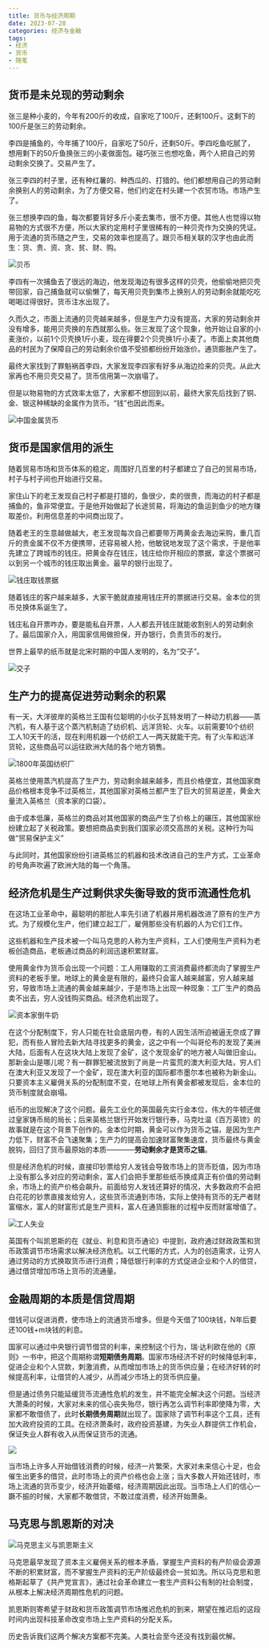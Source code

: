 ```yaml
---
title: 货币与经济周期
date: 2023-07-28
categories: 经济与金融
tags: 
- 经济
- 货币
- 随笔
---
```


## 货币是未兑现的劳动剩余

张三是种小麦的，今年有200斤的收成，自家吃了100斤，还剩100斤。这剩下的100斤是张三的劳动剩余。

李四是捕鱼的，今年捕了100斤，自家吃了50斤，还剩50斤。李四吃鱼吃腻了，想用剩下的50斤鱼换张三的小麦做面包。碰巧张三也想吃鱼，两个人把自己的劳动剩余交换了。交易产生了。

张三李四的村子里，还有种红薯的、种西瓜的、打猎的。他们都想用自己的劳动剩余换别人的劳动剩余，为了方便交易，他们约定在村头建一个农贸市场。市场产生了。

张三想换李四的鱼，每次都要背好多斤小麦去集市，很不方便。其他人也觉得以物易物的方式很不方便，所以大家约定用村子里很稀有的一种贝壳作为交换的凭证。用于流通的货币随之产生，交易的效率也提高了。跟贝币相关联的汉字也由此而生：货、贵、资、贪、贫、财、购。

![贝币](https://bkimg.cdn.bcebos.com/pic/b90e7bec54e736d1f87026e790504fc2d46269fa?image_d2F0ZXIvYmFpa2U4MA==,g_7,xp_5,yp_5/format,f_auto)

李四有一次捕鱼去了很远的海边，他发现海边有很多这样的贝壳，他偷偷地把贝壳带回家，自己捕鱼就可以偷懒了，每天用贝壳到集市上换别人的劳动剩余就能吃吃喝喝过得很好。货币注水出现了。

久而久之，市面上流通的贝壳越来越多，但是生产力没有提高，大家的劳动剩余并没有增多，能用贝壳换的东西就那么些。张三发现了这个现象，他开始让自家的小麦涨价，以前1个贝壳换1斤小麦，现在得要2个贝壳换1斤小麦了。市面上卖其他商品的村民为了保障自己的劳动剩余价值不受损都纷纷开始涨价。通货膨胀产生了。

最终大家找到了罪魁祸首李四，大家发现李四家有好多从海边捡来的贝壳。从此大家再也不用贝壳交易了。货币信用第一次崩塌了。

但是以物易物的方式效率太低了，大家都不想回到以前，最终大家先后找到了铜、金、银这种稀缺的金属作为货币。“钱”也因此而来。

![中国金属货币](https://upload.wikimedia.org/wikipedia/commons/f/fe/China_coin1.JPG)

## 货币是国家信用的派生

随着贸易市场和货币体系的稳定，周围好几百里的村子都建立了自己的贸易市场，村子与村子间也开始进行交易。

家住山下的老王发现自己村子都是打猎的，鱼很少，卖的很贵，而海边的村子都是捕鱼的，鱼非常便宜。于是他开始做起了长途贸易，将海边的鱼运到鱼少的地方赚取差价。利用信息差的中间商出现了。

随着老王的生意越做越大，老王发现每次自己都要带万两黄金去海边采购，重几百斤的贵金属不仅不方便携带，还容易被人抢，他敏锐地发现了这个需求，于是他率先建立了跨城市的钱庄。把黄金存在钱庄，钱庄给你开相应的票据，拿这个票据可以到另一个城市的钱庄取出黄金。最早的银行出现了。

![钱庄取钱票据](https://upload.wikimedia.org/wikipedia/commons/9/9c/1000_Cash_-_Chang_Feng_Money_Shop_%28Daoguang_13_-_1850%29.jpg)

随着钱庄的客户越来越多，大家干脆就直接用钱庄开的票据进行交易。金本位的货币兑换体系诞生了。

钱庄私自开票咋办，要是能私自开票，人人都去开钱庄就能收割别人的劳动剩余了。最后国家介入，用国家信用做担保，开办银行，负责货币的发行。

世界上最早的纸币就是北宋时期的中国人发明的，名为“交子”。

![交子](https://bkimg.cdn.bcebos.com/pic/8640bf8b5b1c036c9f2fb47b?x-bce-process=image/format,f_auto)

## 生产力的提高促进劳动剩余的积累

有一天，大洋彼岸的英格兰王国有位聪明的小伙子瓦特发明了一种动力机器——蒸汽机，有人基于这个蒸汽机制造了纺织机、远洋货轮、火车。以前需要10个纺织工人10天干的活，现在利用机器一个纺织工人一两天就能干完。有了火车和远洋货轮，这些商品可以运往欧洲大陆的各个地方销售。

![1800年英国纺织厂](https://upload.wikimedia.org/wikipedia/commons/6/6c/Marshall%27s_flax-mill%2C_Holbeck%2C_Leeds_-_interior_-_c.1800.jpg)

英格兰使用蒸汽机提高了生产力，劳动剩余越来越多，而且价格便宜，其他国家商品价格根本竞争不过英格兰，其他国家对英格兰都产生了巨大的贸易逆差，黄金大量流入英格兰（资本家的口袋）。

由于成本低廉，英格兰的商品对其他国家的商品产生了价格上的碾压，其他国家纷纷建立起了关税政策。要想把商品卖到我们国家必须交高昂的关税。这种行为叫做“贸易保护主义”

与此同时，其他国家纷纷引进英格兰的机器和技术改进自己的生产方式，工业革命的号角声吹遍了欧洲大陆的每一个角落。

## 经济危机是生产过剩供求失衡导致的货币流通性危机

在这场工业革命中，最聪明的那批人率先引进了机器并用机器改进了原有的生产方式。为了规模化生产，他们建立起工厂，雇佣那些没有机器的人为它们工作。

这些机器和生产技术被一个叫马克思的人称为生产资料，工人们使用生产资料为老板创造商品，老板通过商品的利润迅速积累财富。

使用黄金作为货币会出现一个问题：工人用赚取的工资消费最终都流向了掌握生产资料的老板手里。地球上的黄金是有限的，最终只会富人越来越富，穷人越来越穷，导致市场上流通的黄金越来越少，于是市场上出现一种现象：工厂生产的商品卖不出去，穷人没钱购买商品。经济危机出现了。

![资本家倒牛奶](https://img-nos.yiyouliao.com/alph/557627b3bcab14f42999bcb08dd4a7bb.jpg)

在这个分配制度下，穷人只能在社会底层内卷，有的人因生活所迫被逼无奈成了罪犯，而有些人冒险去新大陆寻找更多的黄金，这之中有一个叫哥伦布的发现了美洲大陆，后面有人在这块大陆上发现了金矿，这个发现金矿的地方被人叫做旧金山。那新金山是哪儿呢？有一群罪犯被流放到了尚是一片蛮荒的澳大利亚大陆，穷人们在澳大利亚又发现了一个金矿，现在澳大利亚的国际都市墨尔本也被称为新金山。只要资本主义雇佣关系的分配制度不变，在地球上所有黄金都被发现后，金本位的货币制度就会崩塌。

纸币的出现解决了这个问题。最先工业化的英国最先实行金本位，伟大的牛顿还做过皇家铸币局的局长；后来英格兰银行开始发行银行券，马克吐温《百万英镑》的故事就是在这个背景下创作的。金本位时期，黄金可以作为货币之锚，是因为生产力低下，财富不会飞速聚集；生产力的提高会加速财富聚集速度，货币最终与黄金脱钩，回归了货币最原始的本质————**劳动剩余才是货币之锚**。

但是经济危机的时候，直接印钞票给穷人发钱会导致市场上的货币贬值，因为市场上没有那么多对应的劳动剩余，富人们会把手里那些纸币换成真正有价值的劳动剩余，市场上的资产价格会飙升。前面给穷人发钱还算好的情况，大多数政府不会把白花花的钞票直接发给穷人，这些货币流通到市场，实际上使持有货币的无产者财富缩水，富人的财富形式是生产资料，富人在通货膨胀的过程中反而财富增值了。

![工人失业](https://www.marxist.com/images/stories/britain/2020_May/great_depression_Image_Minnesota_Historical_Society-CORBIS-Corbis_via_Getty_Images.png)

英国有个叫凯恩斯的在《就业、利息和货币通论》中提到，政府通过财政政策和货币政策调节市场需求以解决经济危机。以工代赈的方式，人为的创造需求，让穷人通过劳动的方式换取货币进行消费；降低银行利率的方式促进企业和个人的借贷，通过借贷增加市场上货币的流通量。

## 金融周期的本质是信贷周期

借钱可以促进消费，使市场上的流通货币增多。但是今天借了100块钱，N年后要还100钱+m块钱的利息。

国家可以通过中央银行调节借贷的利率，来控制这个行为，瑞·达利欧在他的《原则》一书中，把这个周期称谓**短期债务周期**。国家市场经济不好的时候降低利率，促进企业和个人贷款，刺激消费，从而增加市场上的货币供应量；在经济好转的时候提高利率，让借贷的人减少，从而减少市场上的货币供应量。

但是通过债务只能延缓货币流通性危机的发生，并不能完全解决这个问题。当经济大萧条的时候，大家对未来的信心丧失殆尽，银行再怎么调节利率即使降为零，大家都不敢借债了，此时**长期债务周期**就出现了。国家除了调节利率这个工具，还有加大政府投资的工具。在经济萧条时，政府投资基建，为失业人群提供工作机会，保证失业人群有收入从而保证货币的流通。

![](https://img1-cdn-picsh.aigupiao.com/live_msg/2022-12-27/1672139349180=865X582.png)

当市场上许多人开始借钱消费的时候，经济一片繁荣，大家对未来信心十足，也会催生出更多的借贷，此时市场上的资产价格也会上涨；当大多数人开始还钱时，市场上流通的货币变少，经济开始萎缩，经济周期因此出现。当市场上人们的信心一蹶不振的时候，大家都不敢借贷，不敢过度消费，经济开始萧条。

## 马克思与凯恩斯的对决

![马克思主义与凯恩斯主义](https://www.marxist.com/images/stories/britain/2020_May/marxism_Keynesianism_Image_Socialist_Appeal.jpg)

马克思最早发现了资本主义雇佣关系的根本矛盾，掌握生产资料的有产阶级会源源不断的积累财富，而不掌握生产资料的无产阶级最终会一贫如洗。所以马克思和恩格斯起草了《共产党宣言》，通过社会革命建立一套生产资料公有制的社会制度，从根本上解决经济周期性危机的问题。

凯恩斯则寄希望于财政和货币政策调节市场推迟危机的到来，期望在推迟后的这段时间内出现科技革命改变市场上生产资料的分配关系。

历史告诉我们这两个解决方案都不完美。人类社会至今还没有找到最优解。
